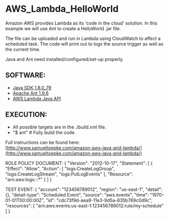 # AWS_Lambda_HelloWorld
Amazon AWS provides Lambda as its 'code in the cloud' solution. In this example we will use Ant to create a HelloWorld .jar file.

The file can be uploaded and run in Lambda using CloudWatch to affect a scheduled task. The code will print out to logs the source trigger as well as the current time.
  
Java and Ant need installed/configured/set-up properly.   

## SOFTWARE:
 * [Java SDK 1.8.0_79](http://www.oracle.com/technetwork/java/javase/overview/index.html)
 * [Apache Ant 1.9.6](https://ant.apache.org/)
 * [AWS Lambda Java API](https://github.com/aws/aws-lambda-java-libs/tree/master/aws-lambda-java-core)

## EXECUTION:
 * All possible targets are in the ./build.xml file.
 * "$ ant" # Fully build the code.

Full instructions can be found here: [http://www.samueltoepke.com/amazon-aws-java-and-lambda/](http://www.samueltoepke.com/amazon-aws-java-and-lambda/) 

ROLE POLICY DOCUMENT:
{
  "Version": "2012-10-17",
  "Statement": [
    {
      "Effect": "Allow",
      "Action": [
        "logs:CreateLogGroup",
        "logs:CreateLogStream",
        "logs:PutLogEvents"
      ],
      "Resource": "arn:aws:logs:*:*:*"
    }
  ]
}

TEST EVENT:
{
  "account": "123456789012",
  "region": "us-east-1",
  "detail": {},
  "detail-type": "Scheduled Event",
  "source": "aws.events",
  "time": "1970-01-01T00:00:00Z",
  "id": "cdc73f9d-aea9-11e3-9d5a-835b769c0d9c",
  "resources": [
    "arn:aws:events:us-east-1:123456789012:rule/my-schedule"
  ]
}
